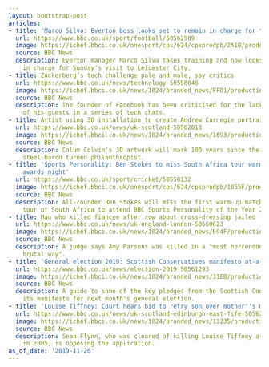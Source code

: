 ```yaml
---
layout: bootstrap-post
articles:
- title: 'Marco Silva: Everton boss looks set to remain in charge for trip to Leicester'
  url: https://www.bbc.co.uk/sport/football/50562989
  image: https://ichef.bbci.co.uk/onesport/cps/624/cpsprodpb/2A1B/production/_109897701_silva_reuters.jpg
  source: BBC News
  description: Everton manager Marco Silva takes training and now looks set to be
    in charge for Sunday's visit to Leicester City.
- title: Zuckerberg’s tech challenge pale and male, say critics
  url: https://www.bbc.co.uk/news/technology-50558046
  image: https://ichef.bbci.co.uk/news/1024/branded_news/FFD1/production/_109898456_collage.png
  source: BBC News
  description: The founder of Facebook has been criticised for the lack of diversity
    of his guests in a series of tech chats.
- title: Artist using 3D installation to create Andrew Carnegie portrait
  url: https://www.bbc.co.uk/news/uk-scotland-50562013
  image: https://ichef.bbci.co.uk/news/1024/branded_news/1693/production/_109897750_carnegie2.jpg
  source: BBC News
  description: Calum Colvin's 3D artwork will mark 100 years since the death of the
    steel-baron turned philanthropist.
- title: 'Sports Personality: Ben Stokes to miss South Africa tour warm-up match for
    awards night'
  url: https://www.bbc.co.uk/sport/cricket/50558132
  image: https://ichef.bbci.co.uk/onesport/cps/624/cpsprodpb/1855F/production/_109897699_stokes_reuters.jpg
  source: BBC News
  description: All-rounder Ben Stokes will miss the first warm-up match of England's
    tour of South Africa to attend BBC Sports Personality of the Year 2019.
- title: Man who killed fiancee after row about cross-dressing jailed
  url: https://www.bbc.co.uk/news/uk-england-london-50560623
  image: https://ichef.bbci.co.uk/news/1024/branded_news/694F/production/_109895962_mdr40-19amyparsons-victim.jpg
  source: BBC News
  description: A judge says Amy Parsons was killed in a "most horrendous, savage and
    brutal way".
- title: 'General election 2019: Scottish Conservatives manifesto at-a-glance'
  url: https://www.bbc.co.uk/news/election-2019-50561293
  image: https://ichef.bbci.co.uk/news/1024/branded_news/31EB/production/_109897721_manifesto_getty_johnson.jpg
  source: BBC News
  description: A guide to some of the key pledges from the Scottish Conservative in
    its manifesto for next month's general election.
- title: 'Louise Tiffney: Court hears bid to retry son over mother''s murder'
  url: https://www.bbc.co.uk/news/uk-scotland-edinburgh-east-fife-50562723
  image: https://ichef.bbci.co.uk/news/1024/branded_news/13235/production/_109898387_tiffney.jpg
  source: BBC News
  description: Sean Flynn, who was cleared of killing Louise Tiffney after a trial
    in 2005, is opposing the application.
as_of_date: '2019-11-26'
---
```



